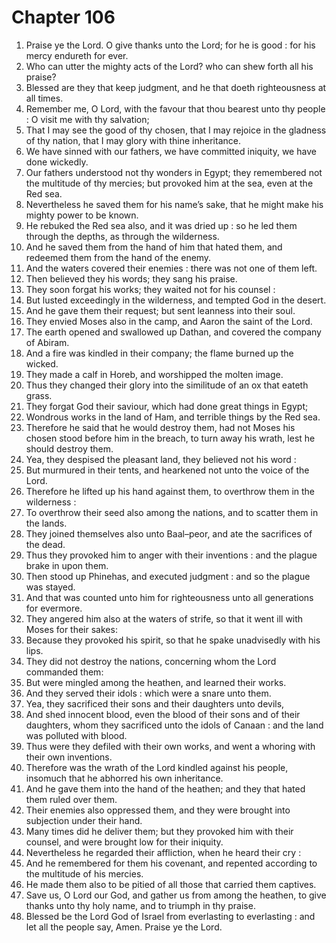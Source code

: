 # Chapter 106

1. Praise ye the Lord. O give thanks unto the Lord; for he is good : for his mercy endureth for ever.
2. Who can utter the mighty acts of the Lord? who can shew forth all his praise?
3. Blessed are they that keep judgment, and he that doeth righteousness at all times.
4. Remember me, O Lord, with the favour that thou bearest unto thy people : O visit me with thy salvation;
5. That I may see the good of thy chosen, that I may rejoice in the gladness of thy nation, that I may glory with thine inheritance.
6. We have sinned with our fathers, we have committed iniquity, we have done wickedly.
7. Our fathers understood not thy wonders in Egypt; they remembered not the multitude of thy mercies; but provoked him at the sea, even at the Red sea.
8. Nevertheless he saved them for his name’s sake, that he might make his mighty power to be known.
9. He rebuked the Red sea also, and it was dried up : so he led them through the depths, as through the wilderness.
10. And he saved them from the hand of him that hated them, and redeemed them from the hand of the enemy.
11. And the waters covered their enemies : there was not one of them left.
12. Then believed they his words; they sang his praise.
13. They soon forgat his works; they waited not for his counsel :
14. But lusted exceedingly in the wilderness, and tempted God in the desert.
15. And he gave them their request; but sent leanness into their soul.
16. They envied Moses also in the camp, and Aaron the saint of the Lord.
17. The earth opened and swallowed up Dathan, and covered the company of Abiram.
18. And a fire was kindled in their company; the flame burned up the wicked.
19. They made a calf in Horeb, and worshipped the molten image.
20. Thus they changed their glory into the similitude of an ox that eateth grass.
21. They forgat God their saviour, which had done great things in Egypt;
22. Wondrous works in the land of Ham, and terrible things by the Red sea.
23. Therefore he said that he would destroy them, had not Moses his chosen stood before him in the breach, to turn away his wrath, lest he should destroy them.
24. Yea, they despised the pleasant land, they believed not his word :
25. But murmured in their tents, and hearkened not unto the voice of the Lord.
26. Therefore he lifted up his hand against them, to overthrow them in the wilderness :
27. To overthrow their seed also among the nations, and to scatter them in the lands.
28. They joined themselves also unto Baal–peor, and ate the sacrifices of the dead.
29. Thus they provoked him to anger with their inventions : and the plague brake in upon them.
30. Then stood up Phinehas, and executed judgment : and so the plague was stayed.
31. And that was counted unto him for righteousness unto all generations for evermore.
32. They angered him also at the waters of strife, so that it went ill with Moses for their sakes:
33. Because they provoked his spirit, so that he spake unadvisedly with his lips.
34. They did not destroy the nations, concerning whom the Lord commanded them:
35. But were mingled among the heathen, and learned their works.
36. And they served their idols : which were a snare unto them.
37. Yea, they sacrificed their sons and their daughters unto devils,
38. And shed innocent blood, even the blood of their sons and of their daughters, whom they sacrificed unto the idols of Canaan : and the land was polluted with blood.
39. Thus were they defiled with their own works, and went a whoring with their own inventions.
40. Therefore was the wrath of the Lord kindled against his people, insomuch that he abhorred his own inheritance.
41. And he gave them into the hand of the heathen; and they that hated them ruled over them.
42. Their enemies also oppressed them, and they were brought into subjection under their hand.
43. Many times did he deliver them; but they provoked him with their counsel, and were brought low for their iniquity.
44. Nevertheless he regarded their affliction, when he heard their cry :
45. And he remembered for them his covenant, and repented according to the multitude of his mercies.
46. He made them also to be pitied of all those that carried them captives.
47. Save us, O Lord our God, and gather us from among the heathen, to give thanks unto thy holy name, and to triumph in thy praise.
48. Blessed be the Lord God of Israel from everlasting to everlasting : and let all the people say, Amen. Praise ye the Lord.

